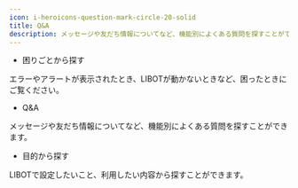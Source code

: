 ```yaml
---
icon: i-heroicons-question-mark-circle-20-solid
title: Q&A
description: メッセージや友だち情報についてなど、機能別によくある質問を探すことができます。
---
```


- 困りごとから探す

エラーやアラートが表示されたとき、LIBOTが動かないときなど、困ったときにご覧ください。
 

- Q&A

メッセージや友だち情報についてなど、機能別によくある質問を探すことができます。

- 目的から探す

LIBOTで設定したいこと、利用したい内容から探すことができます。
